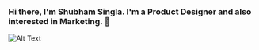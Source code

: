### Hi there, I'm Shubham Singla. I'm a Product Designer and also interested in Marketing. 👋
![Alt Text](https://media.giphy.com/media/vFKqnCdLPNOKc/giphy.gif)
<!--
**shubhamsingla807/shubhamsingla807** is a ✨ _special_ ✨ repository because its `README.md` (this file) appears on your GitHub profile.

Here are some ideas to get you started:

- 🔭 I’m currently working on ...
- 🌱 I’m currently learning ...
- 👯 I’m looking to collaborate on ...
- 🤔 I’m looking for help with ...
- 💬 Ask me about ...
- 📫 How to reach me: ...
- 😄 Pronouns: ...
- ⚡ Fun fact: ...
-->
